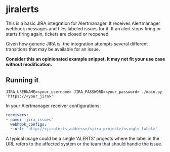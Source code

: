 # jiralerts

This is a basic JIRA integration for Alertmanager. It receives Alertmanager webhook messages
and files labeled issues for it. If an alert stops firing or starts firing again, tickets
are closed or reopened.

Given how generic JIRA is, the integration attempts several different transitions
that may be available for an issue.

__Consider this an opinionated example snippet. It may not fit your use case without modification.__

## Running it

```
JIRA_USERNAME=<your_username> JIRA_PASSWORD=<your_password> ./main.py 'https://<your_jira>'
```

In your Alertmanager receiver configurations:

```yaml
receivers:
- name: 'jira_issues'
  webhook_configs:
  - url: 'http://<jiralerts_address>/<jira_project>/<single_label>'
```

A typical usage could be a single 'ALERTS' projects where the label in the URL
refers to the affected system or the team that should handle the issue.
